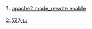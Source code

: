 1. [apache2 mode_rewrite enable](https://www.digitalocean.com/community/tutorials/how-to-set-up-mod_rewrite-for-apache-on-ubuntu-14-04)

2. [双入口](http://csser.work/09/23/2016/php-ci-entrance/#方案2-文件夹归类)